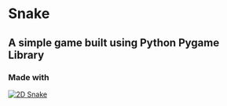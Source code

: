 # Snake
## A simple game built using Python Pygame Library

### Made with

[![2D Snake](http://img.youtube.com/vi/XkA7qRIUACU/0.jpg)](https://www.youtube.com/watch?v=XkA7qRIUACU "Python 2D Snake game")
